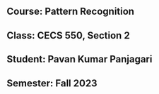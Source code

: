 ## Course: Pattern Recognition 
## Class: CECS 550, Section 2
## Student:  Pavan Kumar Panjagari
## Semester: Fall 2023
